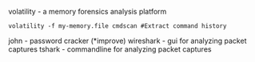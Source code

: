 volatility - a memory forensics analysis platform

    volatility -f my-memory.file cmdscan #Extract command history
john - password cracker (*improve)
wireshark - gui for analyzing packet captures
tshark - commandline for analyzing packet captures
